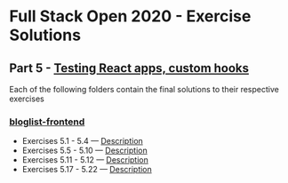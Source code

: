 # Full Stack Open 2020 - Exercise Solutions

## Part 5 - [Testing React apps, custom hooks](https://fullstackopen.com/en/part5)

Each of the following folders contain the final solutions to their respective exercises

### [bloglist-frontend](https://github.com/jeremy-ebinum/full-stack-open-2020/tree/master/part5/bloglist-frontend)

- Exercises 5.1 - 5.4 — [Description](https://fullstackopen.com/en/part5/login_in_frontend#exercises-5-1-5-4)
- Exercises 5.5 - 5.10 — [Description](https://fullstackopen.com/en/part5/props_children_and_proptypes#exercises-5-5-5-10)
- Exercises 5.11 - 5.12 — [Description](https://fullstackopen.com/en/part5/props_children_and_proptypes#exercises-5-11-5-12)
- Exercises 5.17 - 5.22 — [Description](https://fullstackopen.com/en/part5/end_to_end_testing#exercises-5-17-5-22)
